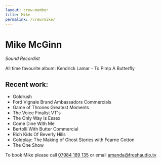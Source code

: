 ```yaml
---
layout: crew-member
title: Mike
permalink: /crew/mike/
---
```


# Mike McGinn
_Sound Recordist_

All time favourite album: Kendrick Lamar - To Pimp A Butterfly

## Recent work:
+ Goldrush 
+ Ford Vignale Brand Ambassadors Commercials
+ Game of Thrones Greatest Moments
+ The Voice Finalist VT's
+ The Only Way Is Essex
+ Come Dine With Me
+ Bertolli With Butter Commercial
+ Rich Kids Of Beverly Hills
+ Coldplay: The Making of Ghost Stories with Fearne Cotton
+ The One Show

To book Mike please call [07984 189 135](tel:+447984189135) or email [amanda@freshaudio.tv](mailto:amanda@freshaudio.tv)
